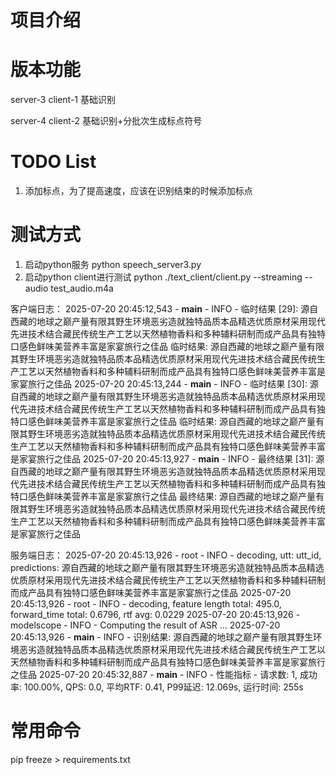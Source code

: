 # 项目介绍

# 版本功能
server-3 client-1 基础识别

server-4 client-2 基础识别+分批次生成标点符号





# TODO List
1. 添加标点，为了提高速度，应该在识别结束的时候添加标点


# 测试方式

1. 启动python服务
    python speech_server3.py
2. 启动python client进行测试
    python ./text_client/client.py --streaming --audio test_audio.m4a

客户端日志：
2025-07-20 20:45:12,543 - __main__ - INFO - 临时结果 [29]: 源自西藏的地球之巅产量有限其野生环境恶劣造就独特品质本品精选优质原材采用现代先进技术结合藏民传统生产工艺以天然植物香料和多种辅料研制而成产品具有独特口感色鲜味美营养丰富是家宴旅行之佳品
临时结果: 源自西藏的地球之巅产量有限其野生环境恶劣造就独特品质本品精选优质原材采用现代先进技术结合藏民传统生产工艺以天然植物香料和多种辅料研制而成产品具有独特口感色鲜味美营养丰富是家宴旅行之佳品
2025-07-20 20:45:13,244 - __main__ - INFO - 临时结果 [30]: 源自西藏的地球之巅产量有限其野生环境恶劣造就独特品质本品精选优质原材采用现代先进技术结合藏民传统生产工艺以天然植物香料和多种辅料研制而成产品具有独特口感色鲜味美营养丰富是家宴旅行之佳品
临时结果: 源自西藏的地球之巅产量有限其野生环境恶劣造就独特品质本品精选优质原材采用现代先进技术结合藏民传统生产工艺以天然植物香料和多种辅料研制而成产品具有独特口感色鲜味美营养丰富是家宴旅行之佳品
2025-07-20 20:45:13,927 - __main__ - INFO - 最终结果 [31]: 源自西藏的地球之巅产量有限其野生环境恶劣造就独特品质本品精选优质原材采用现代先进技术结合藏民传统生产工艺以天然植物香料和多种辅料研制而成产品具有独特口感色鲜味美营养丰富是家宴旅行之佳品
最终结果: 源自西藏的地球之巅产量有限其野生环境恶劣造就独特品质本品精选优质原材采用现代先进技术结合藏民传统生产工艺以天然植物香料和多种辅料研制而成产品具有独特口感色鲜味美营养丰富是家宴旅行之佳品

服务端日志：
2025-07-20 20:45:13,926 - root - INFO - decoding, utt: utt_id, predictions: 源自西藏的地球之巅产量有限其野生环境恶劣造就独特品质本品精选优质原材采用现代先进技术结合藏民传统生产工艺以天然植物香料和多种辅料研制而成产品具有独特口感色鲜味美营养丰富是家宴旅行之佳品
2025-07-20 20:45:13,926 - root - INFO - decoding, feature length total: 495.0, forward_time total: 0.6796, rtf avg: 0.0229
2025-07-20 20:45:13,926 - modelscope - INFO - Computing the result of ASR ...
2025-07-20 20:45:13,926 - __main__ - INFO - 识别结果: 源自西藏的地球之巅产量有限其野生环境恶劣造就独特品质本品精选优质原材采用现代先进技术结合藏民传统生产工艺以天然植物香料和多种辅料研制而成产品具有独特口感色鲜味美营养丰富是家宴旅行之佳品
2025-07-20 20:45:32,887 - __main__ - INFO - 性能指标 - 请求数: 1, 成功率: 100.00%, QPS: 0.0, 平均RTF: 0.41, P99延迟: 12.069s, 运行时间: 255s





# 常用命令

pip freeze > requirements.txt
